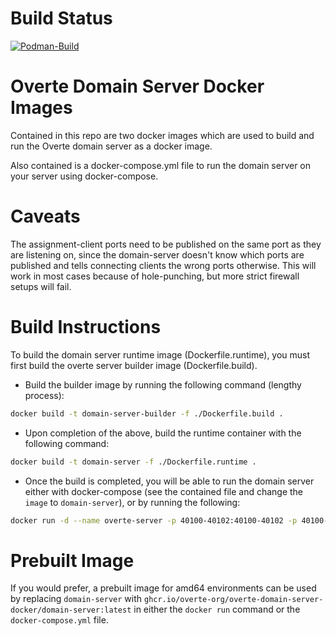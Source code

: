 # Build Status

[![Podman-Build](https://github.com/overte-org/overte-domain-server-docker/actions/workflows/deploy.yaml/badge.svg)](https://github.com/overte-org/overte-domain-server-docker/actions/workflows/deploy.yaml)

# Overte Domain Server Docker Images

Contained in this repo are two docker images which are used to build and run the Overte domain server as a docker image.

Also contained is a docker-compose.yml file to run the domain server on your server using docker-compose.

# Caveats

The assignment-client ports need to be published on the same port as they are listening on, since the domain-server doesn't know which ports are published and tells connecting clients the wrong ports otherwise.
This will work in most cases because of hole-punching, but more strict firewall setups will fail.

# Build Instructions

To build the domain server runtime image (Dockerfile.runtime), you must first build the overte server builder image (Dockerfile.build).

- Build the builder image by running the following command (lengthy process): 
```sh 
docker build -t domain-server-builder -f ./Dockerfile.build .
```
- Upon completion of the above, build the runtime container with the following command:
```sh 
docker build -t domain-server -f ./Dockerfile.runtime .
```

- Once the build is completed, you will be able to run the domain server either with docker-compose (see the contained file and change the `image` to `domain-server`), or by running the following:
```sh
docker run -d --name overte-server -p 40100-40102:40100-40102 -p 40100-40102:40100-40102/udp -p 48000-48006:48000-48006/udp -v $(pwd)/logs:/var/log -v $(pwd)/data:/root/.local/share/Overte --restart unless-stopped domain-server
```

# Prebuilt Image

If you would prefer, a prebuilt image for amd64 environments can be used by replacing `domain-server` with `ghcr.io/overte-org/overte-domain-server-docker/domain-server:latest` in either the `docker run` command or the `docker-compose.yml` file.

